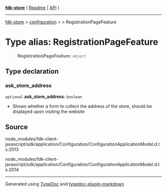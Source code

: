 [**fdk-store**](../../../README.md) ( [Readme](../../../README.md) \| [API](../../../API.md) )

---

[fdk-store](../../../API.md) > [configuration](../../README.md) > [<internal>](../README.md) > RegistrationPageFeature

# Type alias: RegistrationPageFeature

> **RegistrationPageFeature**: `object`

## Type declaration

### ask_store_address

`optional` **ask_store_address**: `boolean`

- Shows whether a form to collect the
  address of the store, should be displayed upon visiting the website

## Source

node_modules/fdk-client-javascript/sdk/application/Configuration/ConfigurationApplicationModel.d.ts:2013

node_modules/fdk-client-javascript/sdk/application/Configuration/ConfigurationApplicationModel.d.ts:2014

---

Generated using [TypeDoc](https://typedoc.org/) and [typedoc-plugin-markdown](https://www.npmjs.com/package/typedoc-plugin-markdown)
